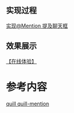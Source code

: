 ## 实现过程
[   实现@Mention 提及聊天框   ](https://juejin.cn/post/7109756910772961317) 

## 效果展示
[【在线体验】](https://kxilong.github.io/awesome-vue-at/)

# 参考内容
[ quill   ](https://www.npmjs.com/package/quill)
[quill-mention](https://www.npmjs.com/package/quill-mention)
